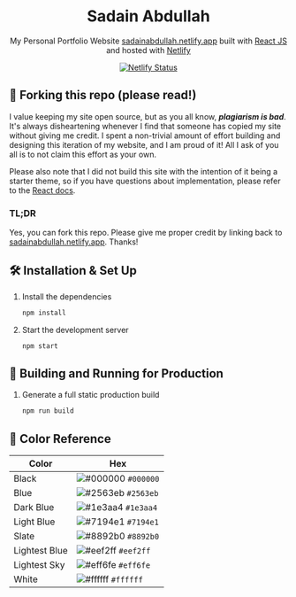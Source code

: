 <!-- <div align="center">
  <img alt="Logo" src="https://github.com/sadain/sadainabdullah-Portfolio/blob/4b16fd5e0d40c01ca6f63a740e9ea067c28e1c26/src/assets/Logo%20-%20Sadain.svg" width="100" />
</div> -->
<h1 align="center">
  Sadain Abdullah
</h1>
<p align="center">
  My Personal Portfolio Website <a href="https://sadainabdullah.netlify.app/" target="_blank">sadainabdullah.netlify.app</a> built with <a href="https://react.dev/" target="_blank">React JS</a> and hosted with <a href="https://www.netlify.com/" target="_blank">Netlify</a>
</p>
<p align="center">
  <a href="https://app.netlify.com/sites/sadainabdullah/deploys" target="_blank">
    <img src="https://api.netlify.com/api/v1/badges/1963b488-7b78-48c9-9e2d-6fb5e47ab3af/deploy-status" alt="Netlify Status" />
  </a>
</p>

<!-- ![demo]() -->

## 🚨 Forking this repo (please read!)

I value keeping my site open source, but as you all know, _**plagiarism is bad**_. It's always disheartening whenever I find that someone has copied my site without giving me credit. I spent a non-trivial amount of effort building and designing this iteration of my website, and I am proud of it! All I ask of you all is to not claim this effort as your own.

Please also note that I did not build this site with the intention of it being a starter theme, so if you have questions about implementation, please refer to the [React docs](https://react.dev/).

### TL;DR

Yes, you can fork this repo. Please give me proper credit by linking back to [sadainabdullah.netlify.app](https://sadainabdullah.netlify.app/). Thanks!

## 🛠 Installation & Set Up

1. Install the dependencies

   ```sh
   npm install
   ```

<!-- 2. Install and use the correct version of Node using [NVM](https://github.com/nvm-sh/nvm)

   ```sh
   nvm install
   ``` -->

2. Start the development server

   ```sh
   npm start
   ```

## 🚀 Building and Running for Production

1. Generate a full static production build

   ```sh
   npm run build
   ```

## 🎨 Color Reference

| Color          | Hex                                                                |
| -------------- | ------------------------------------------------------------------ |
| Black          | ![#000000](https://via.placeholder.com/10/000000?text=+) `#000000` |
| Blue           | ![#2563eb](https://via.placeholder.com/10/2563eb?text=+) `#2563eb` |
| Dark Blue      | ![#1e3aa4](https://via.placeholder.com/10/1e3aa4?text=+) `#1e3aa4` |
| Light Blue     | ![#7194e1](https://via.placeholder.com/10/7194e1?text=+) `#7194e1` |
| Slate          | ![#8892b0](https://via.placeholder.com/10/8892b0?text=+) `#8892b0` |
| Lightest Blue  | ![#eef2ff](https://via.placeholder.com/10/eef2ff?text=+) `#eef2ff` |
| Lightest Sky   | ![#eff6fe](https://via.placeholder.com/10/eff6fe?text=+) `#eff6fe` |
| White          | ![#ffffff](https://via.placeholder.com/10/ffffff?text=+) `#ffffff` |
